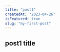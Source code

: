 ```yaml
---
title: "post1"
createdAt: "2023-04-26"
isFeatured: true
slug: "my-first-post"
---
```


## post1 title
